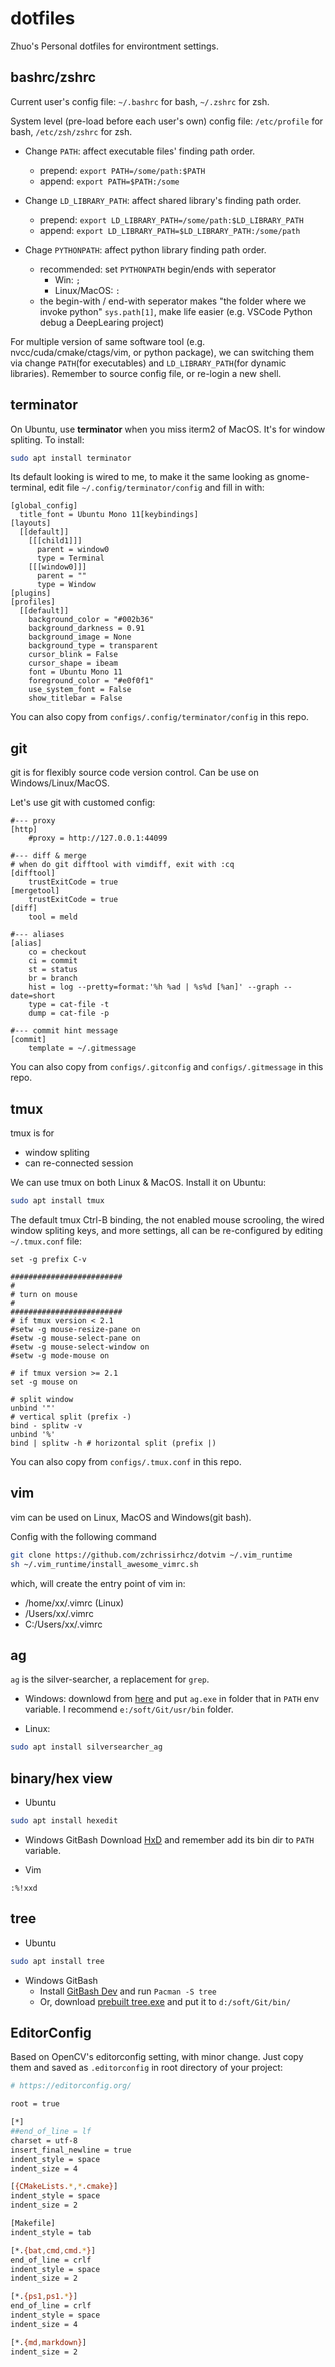 # dotfiles
Zhuo's Personal dotfiles for environtment settings.

## bashrc/zshrc
Current user's config file: `~/.bashrc` for bash, `~/.zshrc` for zsh.

System level (pre-load before each user's own) config file: `/etc/profile` for bash, `/etc/zsh/zshrc` for zsh.

- Change `PATH`: affect executable files' finding path order.
    - prepend: `export PATH=/some/path:$PATH`
    - append: `export PATH=$PATH:/some`

- Change `LD_LIBRARY_PATH`: affect shared library's finding path order.
    - prepend: `export LD_LIBRARY_PATH=/some/path:$LD_LIBRARY_PATH`
    - append: `export LD_LIBRARY_PATH=$LD_LIBRARY_PATH:/some/path`

- Chage `PYTHONPATH`: affect python library finding path order.
    - recommended: set `PYTHONPATH` begin/ends with seperator
      - Win: `;`
      - Linux/MacOS: `:`
    - the begin-with / end-with seperator makes "the folder where we invoke python" `sys.path[1]`, make life easier (e.g. VSCode Python debug a DeepLearing project)

For multiple version of same software tool (e.g. nvcc/cuda/cmake/ctags/vim, or python package), we can switching them via change `PATH`(for executables) and `LD_LIBRARY_PATH`(for dynamic libraries). Remember to source config file, or re-login a new shell.


## terminator

On Ubuntu, use **terminator** when you miss iterm2 of MacOS. It's for window spliting. To install:
```bash
sudo apt install terminator
```

Its default looking is wired to me, to make it the same looking as gnome-terminal, edit file `~/.config/terminator/config` and fill in with:
```config
[global_config]
  title_font = Ubuntu Mono 11[keybindings]
[layouts]
  [[default]]
    [[[child1]]]
      parent = window0
      type = Terminal
    [[[window0]]]
      parent = ""
      type = Window
[plugins]
[profiles]
  [[default]]
    background_color = "#002b36"
    background_darkness = 0.91
    background_image = None
    background_type = transparent
    cursor_blink = False
    cursor_shape = ibeam
    font = Ubuntu Mono 11
    foreground_color = "#e0f0f1"
    use_system_font = False
    show_titlebar = False
```

You can also copy from `configs/.config/terminator/config` in this repo.

## git

git is for flexibly source code version control. Can be use on Windows/Linux/MacOS.

Let's use git with customed config:

```
#--- proxy
[http]
    #proxy = http://127.0.0.1:44099

#--- diff & merge
# when do git difftool with vimdiff, exit with :cq
[difftool]
	trustExitCode = true
[mergetool]
	trustExitCode = true
[diff]
	tool = meld

#--- aliases
[alias]
    co = checkout
    ci = commit
    st = status
    br = branch
    hist = log --pretty=format:'%h %ad | %s%d [%an]' --graph --date=short
    type = cat-file -t
    dump = cat-file -p

#--- commit hint message
[commit]
    template = ~/.gitmessage
```

You can also copy from `configs/.gitconfig` and `configs/.gitmessage` in this repo.


## tmux
tmux is for
- window spliting
- can re-connected session


We can use tmux on both Linux & MacOS. Install it on Ubuntu:
```bash
sudo apt install tmux
```

The default tmux Ctrl-B binding, the not enabled mouse scrooling, the wired window spliting keys, and more settings, all can be re-configured by editing `~/.tmux.conf` file:

```
set -g prefix C-v

#########################
#
# turn on mouse
#
#########################
# if tmux version < 2.1
#setw -g mouse-resize-pane on
#setw -g mouse-select-pane on
#setw -g mouse-select-window on
#setw -g mode-mouse on

# if tmux version >= 2.1
set -g mouse on

# split window
unbind '"'
# vertical split (prefix -)
bind - splitw -v
unbind '%'
bind | splitw -h # horizontal split (prefix |)
```

You can also copy from `configs/.tmux.conf` in this repo.

## vim
vim can be used on Linux, MacOS and Windows(git bash).

Config with the following command

```bash
git clone https://github.com/zchrissirhcz/dotvim ~/.vim_runtime
sh ~/.vim_runtime/install_awesome_vimrc.sh
```

which, will create the entry point of vim in:
- /home/xx/.vimrc (Linux)
- /Users/xx/.vimrc
- C:/Users/xx/.vimrc

## ag
`ag` is the silver-searcher, a replacement for `grep`.

- Windows:
downlowd from [here](https://github.com/k-takata/the_silver_searcher-win32/releases) and put `ag.exe` in folder that in `PATH` env variable. I recommend `e:/soft/Git/usr/bin` folder.

- Linux:
```bash
sudo apt install silversearcher_ag
```

## binary/hex view
- Ubuntu
```bash
sudo apt install hexedit
```

- Windows GitBash
Download [HxD](https://mh-nexus.de/downloads/HxDchs.zip) and remember add its bin dir to `PATH` variable.

- Vim
```vimscript
:%!xxd
```

## tree
- Ubuntu
```bash
sudo apt install tree
```

- Windows GitBash
  - Install [GitBash Dev](https://github.com/git-for-windows/build-extra/releases/download/git-sdk-1.0.7/git-sdk-installer-1.0.7-64.7z.exe) and run `Pacman -S tree`
  - Or, download [prebuilt tree.exe](https://sourceforge.net/projects/gnuwin32/files/tree/1.5.2.2/tree-1.5.2.2-bin.zip/download) and put it to `d:/soft/Git/bin/`

## EditorConfig
Based on OpenCV's editorconfig setting, with minor change. Just copy them and saved as `.editorconfig` in root directory of your project:

```bash
# https://editorconfig.org/

root = true

[*]
##end_of_line = lf
charset = utf-8
insert_final_newline = true
indent_style = space
indent_size = 4

[{CMakeLists.*,*.cmake}]
indent_style = space
indent_size = 2

[Makefile]
indent_style = tab

[*.{bat,cmd,cmd.*}]
end_of_line = crlf
indent_style = space
indent_size = 2

[*.{ps1,ps1.*}]
end_of_line = crlf
indent_style = space
indent_size = 4

[*.{md,markdown}]
indent_size = 2
```